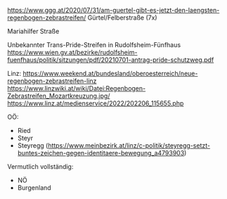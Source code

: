 https://www.ggg.at/2020/07/31/am-guertel-gibt-es-jetzt-den-laengsten-regenbogen-zebrastreifen/
Gürtel/Felberstraße (7x)

Mariahilfer Straße

Unbekannter Trans-Pride-Streifen in Rudolfsheim-Fünfhaus
https://www.wien.gv.at/bezirke/rudolfsheim-fuenfhaus/politik/sitzungen/pdf/20210701-antrag-pride-schutzweg.pdf

Linz:
https://www.weekend.at/bundesland/oberoesterreich/neue-regenbogen-zebrastreifen-linz
https://www.linzwiki.at/wiki/Datei:Regenbogen-Zebrastreifen_Mozartkreuzung.jpg/
https://www.linz.at/medienservice/2022/202206_115655.php

OÖ:

- Ried
- Steyr
- Steyregg (https://www.meinbezirk.at/linz/c-politik/steyregg-setzt-buntes-zeichen-gegen-identitaere-bewegung_a4793903)

Vermutlich vollständig:

- NÖ
- Burgenland
